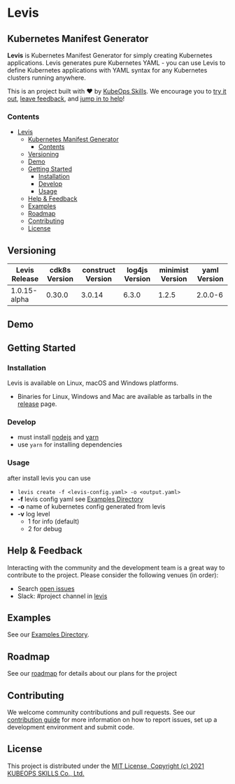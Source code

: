 # Levis
## Kubernetes Manifest Generator

**Levis** is Kubernetes Manifest Generator for simply creating Kubernetes applications. Levis generates pure Kubernetes YAML - you can use Levis to define Kubernetes applications with YAML syntax for any Kubernetes clusters running anywhere.

This is an project built with ❤️ by [KubeOps Skills](https://www.kubeops.guru). We encourage you to [try it out](#getting-started), [leave feedback](#help--feedback), and [jump in to help](#contributing)!

### Contents
- [Levis](#levis)
  - [Kubernetes Manifest Generator](#kubernetes-manifest-generator)
    - [Contents](#contents)
  - [Versioning](#versioning)
  - [Demo](#demo)
  - [Getting Started](#getting-started)
    - [Installation](#installation)
    - [Develop](#develop)
    - [Usage](#usage)
  - [Help & Feedback](#help--feedback)
  - [Examples](#examples)
  - [Roadmap](#roadmap)
  - [Contributing](#contributing)
  - [License](#license)

## Versioning
| Levis Release |cdk8s Version | construct Version | log4js Version | minimist Version | yaml Version |
|----------------|------------ |---------------------|----------------------|------------------|------------------|
| 1.0.15-alpha | 0.30.0 | 3.0.14 | 6.3.0 | 1.2.5 | 2.0.0-6 |

## Demo

## Getting Started
### Installation
Levis is available on Linux, macOS and Windows platforms.
- Binaries for Linux, Windows and Mac are available as tarballs in the [release](https://github.com/kubeopsskills/levis/releases) page.


### Develop
- must install [nodejs](https://nodejs.org/en/) and [yarn](https://classic.yarnpkg.com/lang/en/docs/install/)
- use `yarn` for installing dependencies

### Usage
after install levis you can use
- `levis create -f <levis-config.yaml> -o <output.yaml>`
- **-f** levis config yaml see [Examples Directory](./examples)
- **-o** name of kubernetes config generated from levis
- **-v** log level
  -  1 for info (default)
  -  2 for debug

## Help & Feedback
Interacting with the community and the development team is a great way to
contribute to the project. Please consider the following venues (in order):

* Search [open issues](https://github.com/kubeopsskills/levis/issues)
* Slack: #project channel in [levis](https://levis-k8s.slack.com)

## Examples

See our [Examples Directory](./examples/README.md).

## Roadmap

See our [roadmap](https://github.com/kubeopsskills/levis/projects/1) for details about our plans for the project

## Contributing

We welcome community contributions and pull requests. See our [contribution
guide](./CONTRIBUTING.md) for more information on how to report issues, set up a
development environment and submit code.

## License

This project is distributed under the [MIT License, Copyright (c) 2021 KUBEOPS SKILLS Co., Ltd.](./LICENSE)
